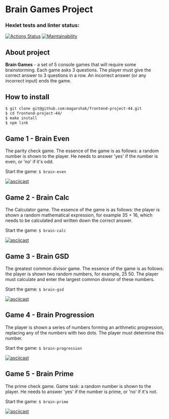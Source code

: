 # Brain Games Project

### Hexlet tests and linter status:
[![Actions Status](https://github.com/magarshak/frontend-project-44/actions/workflows/hexlet-check.yml/badge.svg)](https://github.com/magarshak/frontend-project-44/actions) [![Maintainability](https://api.codeclimate.com/v1/badges/4adba62c404a5d10651a/maintainability)](https://codeclimate.com/github/magarshak/frontend-project-44/maintainability)

## About project
__Brain Games__ - a set of 5 console games that will require some brainstorming. Each game asks 3 questions. The player must give the correct answer to 3 questions in a row. An incorrect answer (or any incorrect input) ends the game.

## How to install
```sh
$ git clone git@github.com:magarshak/frontend-project-44.git
$ cd frontend-project-44/
$ make install
$ npm link
```
## Game 1 - Brain Even
The parity check game. The essence of the game is as follows: a random number is shown to the player. He needs to answer 'yes' if the number is even, or 'no' if it's odd.

Start the game:
``
$ brain-even
``

[![asciicast](https://asciinema.org/a/2QiDnncszr6KkKknDgXK4IkW4.svg)](https://asciinema.org/a/2QiDnncszr6KkKknDgXK4IkW4)

## Game 2 - Brain Calc
The Calculator game. The essence of the game is as follows: the player is shown a random mathematical expression, for example 35 + 16, which needs to be calculated and written down the correct answer.

Start the game:
``
$ brain-calc
``

[![asciicast](https://asciinema.org/a/SMuOYarwCY59DWdbXegtEYIC0.svg)](https://asciinema.org/a/SMuOYarwCY59DWdbXegtEYIC0)

## Game 3 - Brain GSD
The greatest common divisor game. The essence of the game is as follows: the player is shown two random numbers, for example, 25 50. The player must calculate and enter the largest common divisor of these numbers.

Start the game:
``
$ brain-gsd
``

[![asciicast](https://asciinema.org/a/5uQocTJGawNnJ7VYRWbvCrOFy.svg)](https://asciinema.org/a/5uQocTJGawNnJ7VYRWbvCrOFy)

## Game 4 - Brain Progression
The player is shown a series of numbers forming an arithmetic progression, replacing any of the numbers with two dots. The player must determine this number.

Start the game:
``
$ brain-progression
``

[![asciicast](https://asciinema.org/a/pdHmFyMFwtJdyJtELhWr6T7NF.svg)](https://asciinema.org/a/pdHmFyMFwtJdyJtELhWr6T7NF)

## Game 5 - Brain Prime
The prime check game. Game task: a random number is shown to the player. He needs to answer 'yes' if the number is prime, or 'no' if it's not.

Start the game:
``
$ brain-prime
``

[![asciicast](https://asciinema.org/a/N99SD8NPmI7UlJjJz11mbv9yb.svg)](https://asciinema.org/a/N99SD8NPmI7UlJjJz11mbv9yb)